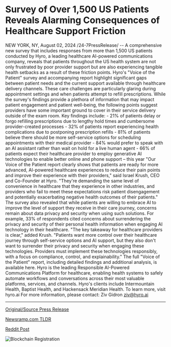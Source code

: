 # Survey of Over 1,500 US Patients Reveals Alarming Consequences of Healthcare Support Friction

NEW YORK, NY, August 02, 2024 /24-7PressRelease/ -- A comprehensive new survey that includes responses from more than 1,500 US patients conducted by Hyro, a leading healthcare AI-powered communications company, reveals that patients throughout the US health system are not only frustrated by poor provider support but are also experiencing tangible health setbacks as a result of these friction points.  Hyro's "Voice of the Patient" survey and accompanying report highlight significant gaps between patient needs and the current support available through healthcare delivery channels. These care challenges are particularly glaring during appointment settings and when patients attempt to refill prescriptions.  While the survey's findings provide a plethora of information that may impact patient engagement and patient well-being, the following points suggest providers have some important ground to cover in their service delivery outside of the exam room.   Key findings include:  - 21% of patients delay or forgo refilling prescriptions due to lengthy hold times and cumbersome provider-created processes - 32% of patients report experiencing health complications due to postponing prescription refills - 81% of patients believe there should be more self-service options for scheduling appointments with their medical provider - 84% would prefer to speak with an AI assistant rather than wait on hold for a live human agent - 66% of patients expect their healthcare provider to employ generative AI technologies to enable better online and phone support – this year  "Our Voice of the Patient report clearly shows that patients are ready for more advanced, AI-powered healthcare experiences to reduce their pain points and improve their experience with their providers," said Israel Krush, CEO and Co-Founder at Hyro. "They're demanding the same level of convenience in healthcare that they experience in other industries, and providers who fail to meet these expectations risk patient disengagement and potentially exacerbating negative health outcomes of their patients."  The survey also revealed that while patients are willing to embrace AI to improve the level of support they receive in their care journey, concerns remain about data privacy and security when using such solutions. For example, 33% of respondents cited concerns about surrendering the privacy and security of their personal health information when engaging AI technology in their healthcare.  "The key takeaway for healthcare providers is clear," added Krush. "Patients want more control over their healthcare journey through self-service options and AI support, but they also don't want to surrender their privacy and security when engaging these technologies. Providers must implement these technologies responsibly, with a focus on compliance, control, and explainability."  The full "Voice of the Patient" report, including detailed findings and additional analysis, is available here.  Hyro is the leading Responsible AI-Powered Communications Platform for healthcare, enabling health systems to safely automate workflows and conversations across their most valuable platforms, services, and channels. Hyro's clients include Intermountain Health, Baptist Health, and Hackensack Meridian Health. To learn more, visit hyro.ai  For more information, please contact: Ziv Gidron ziv@hyro.ai 

---

[Original/Source Press Release](https://www.24-7pressrelease.com/press-release/513042/survey-of-over-1500-us-patients-reveals-alarming-consequences-of-healthcare-support-friction)
                    

[Newsramp.com TLDR](None) 



[Reddit Post](https://www.reddit.com/r/Business_NewsRamp/comments/1ei3sdf/survey_reveals_patient_frustration_with_provider/) 



![Blockchain Registration](https://cdn.newsramp.app/24-7PressRelease/qrcode/248/2/quipMvgh.webp)